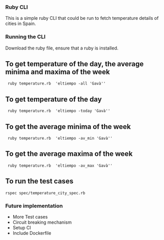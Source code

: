 ### Ruby CLI

This is a simple ruby CLI that could be run to fetch temperature details of cities in Spain.

### Running the CLI

Download the ruby file, ensure that a ruby is installed.

## To get temperature of the day, the average minima and maxima of the week
```
 ruby temperature.rb  'eltiempo -all 'Gavà''
```

## To get temperature of the day
```
 ruby temperature.rb  'eltiempo -today 'Gavà''
```

## To get the average minima of the week
```
 ruby temperature.rb  'eltiempo -av_min 'Gavà''
```

## To get the average maxima of the week
```
 ruby temperature.rb  'eltiempo -av_max 'Gavà''
```

## To run the test cases
```
rspec spec/temperature_city_spec.rb
```


### Future implementation
- More Test cases
- Circuit breaking mechanism
- Setup CI
- Include Dockerfile